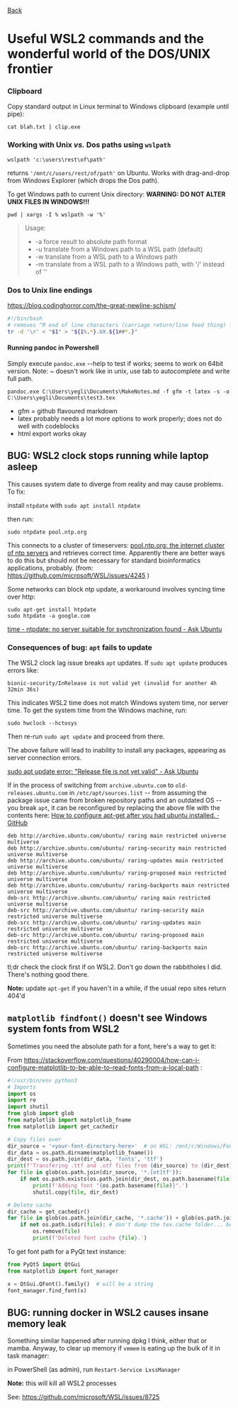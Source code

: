 [Back](https://github.com/Hemimastix/PrivateNotes#readme)

# Useful WSL2 commands and the wonderful world of the DOS/UNIX frontier

### Clipboard

Copy standard output in Linux terminal to Windows clipboard (example until pipe):

    cat blah.txt | clip.exe

### Working with Unix *vs.* Dos paths using `wslpath`

    wslpath 'c:\users\rest\of\path'

returns `'/mnt/c/users/rest/of/path'` on Ubuntu. Works with drag-and-drop from Windows Explorer (which drops the Dos path).

To get Windows path to current Unix directory: **WARNING: DO NOT ALTER UNIX FILES IN WINDOWS!!!**

    pwd | xargs -I % wslpath -w '%'

> Usage:
> 
> * -a    force result to absolute path format
> * -u    translate from a Windows path to a WSL path (default)
> * -w    translate from a WSL path to a Windows path
> * -m    translate from a WSL path to a Windows path, with '/' instead of '\'

### Dos to Unix line endings

https://blog.codinghorror.com/the-great-newline-schism/

```bash
#!/bin/bash
# removes ^M end of line characters (carriage return/line feed thing) from Dos files for Unix compatability
tr -d '\r' < "$1" > "${1%.*}.UX.${1##*.}"
```

#### Running pandoc in Powershell

Simply execute `pandoc.exe` --help to test if works; seems to work on 64bit version. Note: ~ doesn't work like in unix, use tab to autocomplete and write full path.

`pandoc.exe C:\Users\yegli\Documents\MakeNotes.md -f gfm -t latex -s -o C:\Users\yegli\Documents\test3.tex`

* gfm = github flavoured markdown
* latex probably needs a lot more options to work properly; does not do well with codeblocks
* html export works okay 

## BUG: WSL2 clock stops running while laptop asleep

This causes system date to diverge from reality and may cause problems. To fix:

install `ntpdate` with `sudo apt install ntpdate`

then run:

```
sudo ntpdate pool.ntp.org
```

This connects to a cluster of timeservers: [pool.ntp.org: the internet cluster of ntp servers](https://www.ntppool.org/en/) and retrieves correct time. Apparently there are better ways to do this but should not be necessary for standard bioinformatics applications, probably. (from: https://github.com/microsoft/WSL/issues/4245 )



Some networks can block ntp update, a workaround involves syncing time over http:

```
sudo apt-get install htpdate
sudo htpdate -a google.com
```

[time - ntpdate: no server suitable for synchronization found - Ask Ubuntu](https://askubuntu.com/questions/429306/ntpdate-no-server-suitable-for-synchronization-found)



### Consequences of bug: `apt` fails to update

The WSL2 clock lag issue breaks `apt` updates. If `sudo apt update` produces errors like:

```
bionic-security/InRelease is not valid yet (invalid for another 4h 32min 36s)
```

This indicates WSL2 time does not match Windows system time, nor server time. To get the system time from the Windows machine, run:

```
sudo hwclock --hctosys 
```

Then re-run `sudo apt update` and proceed from there.

The above failure will lead to inability to install any packages, appearing as server connection errors.

[sudo apt update error: &quot;Release file is not yet valid&quot; - Ask Ubuntu](https://askubuntu.com/questions/1096930/sudo-apt-update-error-release-file-is-not-yet-valid)

If in the process of switching from `archive.ubuntu.com` to `old-releases.ubuntu.com` in `/etc/apt/sources.list`  -- from assuming the package issue came from broken repository paths and an outdated OS -- you break `apt`, it can be reconfigured by replacing the above file with the contents here: [How to configure apt-get after you had ubuntu installed. · GitHub](https://gist.github.com/abruzzi/8432986)

```
deb http://archive.ubuntu.com/ubuntu/ raring main restricted universe multiverse
deb http://archive.ubuntu.com/ubuntu/ raring-security main restricted universe multiverse
deb http://archive.ubuntu.com/ubuntu/ raring-updates main restricted universe multiverse
deb http://archive.ubuntu.com/ubuntu/ raring-proposed main restricted universe multiverse
deb http://archive.ubuntu.com/ubuntu/ raring-backports main restricted universe multiverse
deb-src http://archive.ubuntu.com/ubuntu/ raring main restricted universe multiverse
deb-src http://archive.ubuntu.com/ubuntu/ raring-security main restricted universe multiverse
deb-src http://archive.ubuntu.com/ubuntu/ raring-updates main restricted universe multiverse
deb-src http://archive.ubuntu.com/ubuntu/ raring-proposed main restricted universe multiverse
deb-src http://archive.ubuntu.com/ubuntu/ raring-backports main restricted universe multiverse
```

tl;dr check the clock first if on WSL2. Don't go down the rabbitholes I did. There's nothing good there.



**Note:** update `apt-get` if you haven't in a while, if the usual repo sites return 404'd

## `matplotlib findfont()` doesn't see Windows system fonts from WSL2

Sometimes you need the absolute path for a font, here's a way to get it:

From https://stackoverflow.com/questions/40290004/how-can-i-configure-matplotlib-to-be-able-to-read-fonts-from-a-local-path :

```python
#!/usr/bin/env python3
# Imports
import os
import re
import shutil
from glob import glob
from matplotlib import matplotlib_fname
from matplotlib import get_cachedir

# Copy files over
dir_source = '<your-font-directory-here>'  # on WSL: /mnt/c/Windows/Fonts/
dir_data = os.path.dirname(matplotlib_fname())
dir_dest = os.path.join(dir_data, 'fonts', 'ttf')
print(f'Transfering .ttf and .otf files from {dir_source} to {dir_dest}.')
for file in glob(os.path.join(dir_source, '*.[ot]tf')):
    if not os.path.exists(os.path.join(dir_dest, os.path.basename(file))):
        print(f'Adding font "{os.path.basename(file)}".')
        shutil.copy(file, dir_dest)

# Delete cache
dir_cache = get_cachedir()
for file in glob(os.path.join(dir_cache, '*.cache')) + glob(os.path.join(dir_cache, 'font*')):
    if not os.path.isdir(file): # don't dump the tex.cache folder... because dunno why
        os.remove(file)
        print(f'Deleted font cache {file}.')
```

To get font path for a PyQt text instance:

```python
from PyQt5 import QtGui
from matplotlib import font_manager

x = QtGui.QFont().family()  # will be a string
font_manager.find_font(x) 
```

## BUG: running docker in WSL2 causes insane memory leak

Something similar happened after running dpkg I think, either that or mamba. Anyway, to clear up memory if `vmmem` is eating up the bulk of it in task manager: 

 in PowerShell (as admin), run `Restart-Service LxssManager`

**Note:** this will kill all WSL2 processes

See: https://github.com/microsoft/WSL/issues/8725
